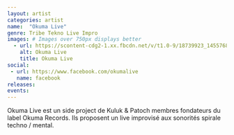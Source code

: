 ```yaml
---
layout: artist
categories: artist
name:  "Okuma Live"
genre: Tribe Tekno Live Impro
images: # Images over 750px displays better
  - url: https://scontent-cdg2-1.xx.fbcdn.net/v/t1.0-9/18739923_1455768094484772_3460815605532673583_n.jpg?oh=cede459d98535b91268fb9fbcedc6d58&oe=5A506073
    alt: Okuma Live
    title: Okuma Live
social:
 - url: https://www.facebook.com/okumalive
   name: facebook
releases:
events:
---
```

Okuma Live est un side project de Kuluk & Patoch membres fondateurs du label Okuma Records. Ils proposent un live improvisé aux sonorités spirale techno / mental.